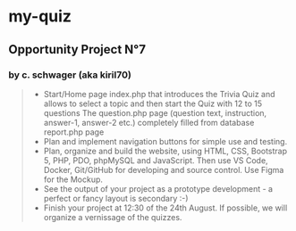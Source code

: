 # my-quiz
## Opportunity Project N°7
### by c. schwager (aka kiril70)


>* Start/Home page index.php that introduces the Trivia Quiz and allows to select a topic and then start the Quiz with 12 to 15 questions
The question.php page (question text, instruction, answer-1, answer-2 etc.) completely filled from database
report.php page
>* Plan and implement navigation buttons for simple use and testing.
>* Plan, organize and build the website, using HTML, CSS, Bootstrap 5, PHP, PDO, phpMySQL and JavaScript. Then use VS Code, Docker, Git/GitHub for developing and source control. Use Figma for the Mockup.
>* See the output of your project as a prototype development - a perfect or fancy layout is secondary :-)
>* Finish your project at 12:30 of the 24th August. If possible, we will organize a vernissage of the quizzes.



​
